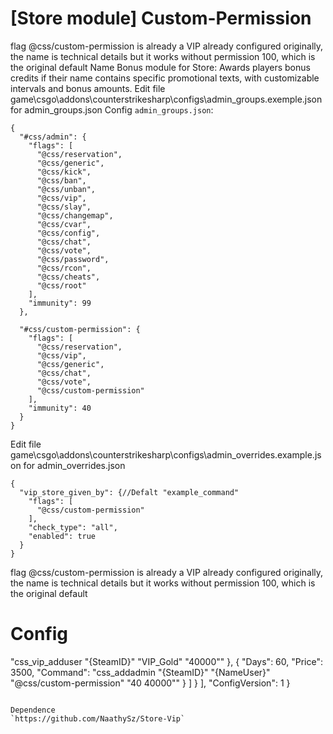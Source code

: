 # [Store module] Custom-Permission

flag @css/custom-permission is already a VIP already configured originally, the name is technical details but it works without permission 100, which is the original default
Name Bonus module for Store: Awards players bonus credits if their name contains specific promotional texts, with customizable intervals and bonus amounts.
Edit file game\csgo\addons\counterstrikesharp\configs\admin_groups.exemple.json for admin_groups.json
Config `admin_groups.json`:
```
{
  "#css/admin": {
    "flags": [
      "@css/reservation",
      "@css/generic",
      "@css/kick",
      "@css/ban",
      "@css/unban",
      "@css/vip",
      "@css/slay",
      "@css/changemap",
      "@css/cvar",
      "@css/config",
      "@css/chat",
      "@css/vote",
      "@css/password",
      "@css/rcon",
      "@css/cheats",
      "@css/root"
    ],
    "immunity": 99
  },
  
  "#css/custom-permission": {
    "flags": [
      "@css/reservation",
      "@css/vip",
      "@css/generic",
      "@css/chat",
      "@css/vote",
      "@css/custom-permission"
    ],
    "immunity": 40
  }
}
```

Edit file game\csgo\addons\counterstrikesharp\configs\admin_overrides.example.json for admin_overrides.json

```
{
  "vip_store_given_by": {//Defalt "example_command"
    "flags": [
      "@css/custom-permission"
    ],
    "check_type": "all",
    "enabled": true
  }
}
```

flag @css/custom-permission is already a VIP already configured originally, the name is technical details but it works without permission 100, which is the original default

# Config

"css_vip_adduser \"{SteamID}\" \"VIP_Gold\" \"40000\""
        },
        {
          "Days": 60,
          "Price": 3500,
          "Command": "css_addadmin \"{SteamID}\" \"{NameUser}\" \"@css/custom-permission" \"40 40000\""
        }
      ]
    }
  ],
  "ConfigVersion": 1
}
```

Dependence
`https://github.com/NaathySz/Store-Vip`
